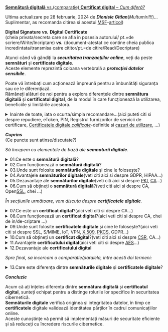 
[**Semnătură digitală** vs.(comparatie) **Certificat digita**l – *Cum diferă?*](https://www.ssldragon.com/ro/blog/semnatura-digitala-vs-certificat-digital/#get-digital-signature)

Ultima actualizare pe 28 februarie, 2024 de ***Dionisie Gitlan***(*Multumiri!!!*)...<br/> 
Suplimentar, as recomanda citirea si acestui [MSF](https://support.microsoft.com/ro-ro/office/ob%C8%9Binerea-unui-certificat-digital-%C8%99i-crearea-unei-semn%C4%83turi-digitale-e3d9d813-3305-4164-a820-2e063d86e512)-[articol](https://support.microsoft.com/ro-ro/office/certificate-%C8%99i-semn%C4%83turi-digitale-8186cd15-e7ac-4a16-8597-22bd163e8e96))

**Digital Signature** ***vs.*** **Digital Certificate**<br/>
(cheia privata/secreta care se afla in posesia autorului/ pt.=de scriere/Write/Incriptare) ***vs.*** (document-atestat ce contine cheia publica incredintata/transmisa catre cititor/pt.=de citire/Read/Decriptare)

Atunci când vă gândiți la ***securitatea tranzacțiilor online***, veți da peste **semnături** și **certificate digitale**. <br/>Aceste elemente reprezintă coloana vertebrală a ***protecției datelor sensibile***.

Poate vă întrebați cum acționează împreună pentru a îmbunătăți siguranța sau ce le diferențiază. <br/>Rămâneți alături de noi pentru a explora diferențele dintre **semnătura digitală** și **certificatul digital**, de la modul în care funcționează la utilizarea, beneficiile și limitările acestora. <br/>

<details>
  <summary>Inainte de toate, iata o scurta/simpla recomandare...(aici puteti citi si despre repudiere, eToken, PIN, Registrul furnizorilor de servicii de certificare, <a href="https://crucial.ro/solutii-business/semnatura-electronica/">Certificatele digitale <i>calificate</i></a>-definitie si <a href="https://facturis-online.ro/e-factura/inregistrarea-in-spv-folosind-un-certificat-digital-calificat-pentru-semnatura-electronica.html">cazuri de utilizare</a>, ...)</summary>

<hr/>
  
Un [articol](https://codfiscal.net/7702/ce-este-semnatura-digitala-electronica) deosebit de interesant, oferit de catre cei de la **codfiscal.net**, pune la dispozitie o imagine a acestui proces, care vine sa ne creeze o idee despre acest masiv subiect(in aceasta postare puteti citi si despre repudiere, eToken, PIN, Registrul furnizorilor de servicii de certificare...).

[<img src="https://codfiscal.net/media/800px-Digital_Signature_diagram.svg_-768x576.png.webp">Digital-Signature diagram</img>](Digital_Signature_diagram)

Iata aici, cateva lucruri interesante care ... pot fi consultate in aceasta postare:

...

O **semnatura electronica extinsa** trebuie sa indeplineasca cumulativ, urmatoarele conditii:
1. Este legata in mod unic de semnatar.
2. Asigura identificarea semnatarului.
3. Este creata prin mijloace controlate exclusiv de semnatar.
4. Este legata de documentul in forma electronica la care se raporteaza in asa fel incat orice modificare a documentului, ulterioara semnarii, sa duca automat la invalidarea semnaturii.

...

**Semnatura digitala** se bazeaza pe trei algoritmi:
– Algoritmul de selectare aleatoare a unei chei private care se va asocia unei chei publice
– Algoritmul de semnare care, aplicat unei chei private si unui document digital, genereaza semnatura digitala
– Algoritmul de verificare a semnaturii digitale, care aplicat cheii publice si semnaturii digitale, accepta sau respinge mesajul de conformitate.

**Certificatul digital calificat** emis asigura „identitatea virtuala” a posesorului si permite crearea de semnatura electronica cu valoare legala (extinsa), permitand identificarea fara echivoc, in baza garantarii integritatii, autenticitatii si nerepudierii mesajelor si documentelor electronice.

**Certificatele digitale calificate** pot fi utilizate in relatia cu:<br/>
– [Agentia Nationala de Administrare Fiscala](https://iapp.ro/articol/generare-token-anaf-folosind-certificat-digital-din-php-oauth2) ([**ANAF**](https://static.anaf.ro/static/10/Anaf/Informatii_R/API/Oauth_procedura_inregistrare_aplicatii_portal_ANAF.pdf)), pt depunere de [declaratii](https://static.anaf.ro/static/10/Anaf/Declaratii_R/instructiuni/Instructiuni_D200.htm) si alte documente justificative,...<br/>
– Casa Nationala de Asigurari de Sanatate (**CNAS**),<br/>
– Inspectoratul Teritorial de Munca (**ITM**),<br/>
– Oficiul National al Registrului Comertului (**ONRC**),<br/>
– Monitorul Oficial(**MO**),<br/>
– Depozitarul Central(**DC/[RoClear](https://www.roclear.ro/)**),<br/>
– Comisia Nationala a Valorilor Mobiliare (**CNVM**), etc<br/>
– Autoritatile contractante din cadrul Sistemului Electronic de Achizitii Publice (***SEAP***)– pentru semnarea si transmiterea electronica a documentelor solicitate de acestia, etc<br/>
– Comisia de Supraveghere a Sistemului de Pensii Private (**CSSP**) – pentru transmiterea raportarilor<br/>
– Partenerii de afaceri – pentru transmiterea electronica a corespondentei cu implicatii legale(contracte,documente cu valoare legala, etc)<br/>
– Departamentele companiei – pentru transmiterea corespondentei cu valoare legala si implementarea fluxurilor de documente.<br/>

...

Tot in acest articol veti regasi si o comparatie intre **semnatura electronica**(avand drept suport un dispozitiv digital de memorare/persistenta) si semnatura holografa(avand drept suport hartia).

...

***Nota:*** <br/>Asadar in acest moment, trebuie retinut, dintr-o perspectiva generala/abstracta/sintetica, doar [<img href="http://codfiscal.net/media/800px-Digital_Signature_diagram.svg_-510x382.png">modul de semnare si verificare a documentului digital semnat electronic</img>](https://codfiscal.net/media/800px-Digital_Signature_diagram.svg_-510x382.png)!

<hr/>
  
</details>


***Cuprins***<br/>
(Ce puncte sunt atinse/discutate?)

*Să începem cu elementele de bază ale **semnaturii digitale**.*


<details>
  <summary>01.Ce este o <b>semnătură digitală</b>?</summary>
    
<hr/>

O **semnătură digitală** este un tip de [semnătură electronică](https://www.adr.gov.ro/semnatura-electronica-trusted-list/)(un termen cu sens/semantica mai larg[a]) care utilizează o tehnică criptografică pentru a autentifica originea și integritatea documentelor, mesajelor sau programelor informatice digitale. <br/>Acesta utilizează un [algoritm matematic](https://www.ssldragon.com/ro/blog/encryption-types-algorithms/) pentru a genera o amprentă digitală unică, sau “semnătură”, pentru o anumită bucată de date. <br/>Această semnătură este individuală pentru expeditor și pentru conținutul semnat, asigurând identitatea expeditorului și garantând că datele rămân intacte în timpul transmiterii.

**Semnăturile digitale** sunt clasificate după cum urmează:

 - Semnături de ***clasa 1*** (semnături de *e-mail*):<br/>
   Aceste semnături verifică legătura dintre o adresă de e-mail și proprietarul său legitim, asigurând autenticitatea e-mailurilor.
 - Semnăturile din ***clasa 2*** (semnături bazate pe *identitate*):<br/>
   Acest tip de semnătură validează identificarea unei persoane prin compararea acesteia cu o bază de date verificată în prealabil.
 - Semnăturile din ***clasa 3*** (semnături validate în *persoană*):<br/>
   Aceste semnături sunt acordate după validarea persoanei care depune cererea în persoană, asigurând un nivel mai ridicat de încredere și validare pentru tranzacțiile financiare esențiale, cum ar fi platformele de cumpărături online și licitațiile electronice.



<hr/>

</details>

<details>
<summary>02.Cum funcționează o <b>semnătură digitală</b>?</summary>

<hr/>

Acum, să vedem cum funcționează pas cu pas.

 - ***Creație***:<br/>
 Pentru a semna un document digital, semnatarul creează mai întâi o **semnătură digitală** unică folosind un [algoritm criptografic](https://www.ssldragon.com/ro/blog/encryption-types-algorithms/), așa cum este specificat în standardul de **semnătură digitală**. <br/>Acest algoritm asigură securitatea și unicitatea semnăturii.
 - ***Criptare***: <br/>
 **Semnătura digitală** este apoi [criptată](https://www.ssldragon.com/ro/blog/what-is-encryption/) cu ajutorul [cheii private](https://www.ssldragon.com/ro/blog/cheie-privata-ssl/) a semnatarului, care face parte dintr-o pereche de chei(cheia privata/de scriere si cheia publica/de citire) asociată cu un ***certificat*** de **semnătură digitală**. <br/>Acest ***certificat***, emis de o [autoritate de certificare](https://www.ssldragon.com/ro/blog/certificate-authority/) de încredere, conține informații despre identitatea și [cheia publică](https://www.ssldragon.com/ro/blog/public-key-cryptography/) a semnatarului.
 - ***Anexare***:<br/>
**Semnătura digitală** criptată este atașată(anexată) la documentul digital, fie ca fișier separat, fie integrată în documentul în sine. <br/>Acest proces garantează că semnătura este inseparabilă de documentul pe care îl autentifică.
 - ***Verificare***:<br/>
 La primirea documentului semnat digital, destinatarul utilizează cheia publică a semnatarului, obținută din ***certificatul*** de **semnătură digitală**, pentru a decripta semnătura. <br/>Această etapă verifică autenticitatea semnăturii și asocierea acesteia cu documentul.
 - ***Verificarea integrității***:<br/>
 Destinatarul efectuează o verificare a integrității documentului cu ajutorul unei funcții hash. <br/>Acesta confirmă faptul că documentul nu a fost modificat de când a fost semnat, menținând astfel integritatea acestuia.
 - ***Autentificare***: <br/>
 Dacă semnătura decriptată corespunde documentului și dacă verificarea integrității trece, destinatarul poate avea încredere că documentul este autentic și că nu a fost modificat.

<hr/>

</details>

<details>
<summary>03.Unde sunt folosite <b>semnăturile digitale</b> și cine le folosește?</summary>

<hr/>

**Semnăturile digitale** sunt adoptate pe scară largă în diverse industrii, de la agenții guvernamentale la corporații private. <br/>Acestea reprezintă o alternativă mai sigură la semnăturile electronice tradiționale prin utilizarea unor algoritmi complecși.

Această tehnologie este esențială în sectoarele în care [securitatea datelor](https://www.ssldragon.com/ro/blog/protect-sensitive-data/) și dovada identității digitale sunt esențiale. <br/>În industria bancară și financiară, **semnăturile digitale** securizează tranzacțiile și acordurile, în timp ce, în mediul juridic, ele confirmă autenticitatea documentelor legale.

Furnizorii de servicii medicale utilizează **semnăturile digitale** pentru a proteja dosarele pacienților, iar entitățile guvernamentale le folosesc pentru a securiza documentele oficiale și pentru a simplifica procesele administrative. <br/>În plus, o **semnătură digitală** protejează activele digitale ale tuturor tipurilor de întreprinderi. <br/>Adoptarea acestora evidențiază accentul pus pe integritatea, eficiența și conformitatea datelor în tranzacțiile electronice.

<hr/>

</details>

<details>
  <summary>04.Avantajele <b>semnăturilor digitale</b>(veti citi aici si despre GDPR, HIPAA...)</summary>

<hr/>

Prin utilizarea criptografiei, **semnăturile digitale** vă securizează datele, făcând practic imposibilă modificarea conținutului unui document de către părți neautorizate fără a fi detectate. <br/>Această caracteristică fundamentală a integrității datelor înseamnă că puteți avea încredere că informațiile prezentate într-un [document semnat digital](https://www.ssldragon.com/ro/blog/send-documents-securely-via-email/) sunt exact așa cum a intenționat semnatarul.

Atunci când utilizați **semnături digitale**, nu protejați doar documentele. <br/>De asemenea, simplificați procedurile și îmbunătățiți securitatea generală. Iată câteva beneficii cheie:

 - ***Eficiență***:<br/>
 Tranzacțiile sunt mai rapide, deoarece documentele pot fi semnate și trimise în format digital, eliminând necesitatea prezenței fizice sau a trimiterii prin poștă.
 - ***Reducerea costurilor***: <br/>
 Reduce nevoia de hârtie, tipărire și francatură, ceea ce se traduce în economii semnificative în timp.
 - ***Legitimitate juridică***: <br/>
 În multe jurisdicții, **semnăturile digitale** au același statut juridic ca și semnăturile tradiționale scrise de mână.
 - ***Securitate sporită***: <br/>
 Caracteristici precum marcarea timpului și identificarea unică a semnatarului adaugă niveluri de securitate care depășesc ceea ce este posibil cu documentele fizice.
 - ***Acceptare globală***: <br/>
 **Semnăturile digitale** sunt recunoscute și acceptate pe scară largă dincolo de frontiere, facilitând tranzacțiile comerciale internaționale.
 - ***Respectarea reglementărilor***: <br/>
 **Semnăturile digitale** ajută organizațiile să respecte diverse cerințe de reglementare legate de autentificarea și integritatea documentelor, cum ar fi [GDPR](https://en.wikipedia.org/wiki/General_Data_Protection_Regulation) în Uniunea Europeană sau [HIPAA](https://en.wikipedia.org/wiki/Health_Insurance_Portability_and_Accountability_Act) în sectorul sănătății.

<hr/>

</details>

<details>
  <summary>05.Dezavantaje ale <b>semnăturilor digitale</b>(veti citi aici si despre <a href="https://www.ssldragon.com/ro/blog/pem-file/">PKI</a>, <a href="https://www.ssldragon.com/ro/blog/public-key-infrastructure/">CA</a>...)</summary>

<hr/> 

 - ***Complexitatea în gestionarea cheilo*r**: <br/>
 Gestionarea cheilor criptografice și a ***certificatelor*** reprezintă o provocare, necesitând resurse și expertiză suplimentare pentru a asigura o implementare corectă.
 - ***Încrederea în infrastructura tehnologică***: <br/>
 **Semnăturile digitale** depind de [infrastructura de chei publice (Public Key Infrastructure – PKI)](https://www.ssldragon.com/ro/blog/public-key-infrastructure/), inclusiv de platforme sigure și [autorități de certificare](https://en.wikipedia.org/wiki/Public_key_infrastructure)([CA](https://legislatie.just.ro/Public/DetaliiDocument/122333)) de încredere, care pot fi dificil de stabilit și de menținut în medii diferite.
 - ***Probleme de compatibilitate***: <br/>
 Compatibilitatea software-ului este crucială, deoarece acesta trebuie să susțină tehnologia specifică de **semnătură digitală**, adăugând un alt nivel de complexitate la proces.
 - ***Provocări legate de standardizare***: <br/>
 Stabilirea unei interacțiuni armonioase între diverse sisteme necesită standardizare, având în vedere metodele și tehnologiile variate implicate în implementarea **semnăturii digitale**.
 - ***Considerații financiare***: <br/>
   Utilizarea eficientă a **semnăturilor digitale** implică în mod frecvent achiziționarea de **certificate digitale** și de software de verificare, ceea ce poate genera costuri substanțiale atât pentru expeditori, cât și pentru destinatari.

<hr/>

</details>

<details>
<summary>06.Cum să obțineți o <b>semnătură digitală</b>?(veti citi aici si despre CA, Open<a href="https://en.wikipedia.org/wiki/SSL">SSL</a>, chei ...)</summary>
  
<hr/>

Obținerea unei **semnături digitale** necesită o serie de etape tehnice. <br/>Totul începe cu alegerea unei autorități de certificare terță parte. <br/>Această selecție inițială este foarte importantă, deoarece fiabilitatea și securitatea **semnăturii digitale** depind de integritatea [AC](https://ca.stsisp.ro/)(Autoritatii de Certificare).

 - ***Selectați o autoritate de certificare de încredere***: <br/>
 Începeți prin a alege o autoritate de certificare de încredere, cunoscută pentru măsurile sale de securitate solide.
 - ***Verificați identitatea dumneavoastră***: <br/>
Trimiteți documentele necesare pentru a confirma identitatea dumneavoastră sau a organizației dumneavoastră în vederea validării.
 - ***Generarea perechii de chei***: <br/>
Utilizați un [software](http://php.adamharvey.name/manual/ro/book.openssl.php) [criptografic](https://www.php.net/manual/en/function.openssl-sign.php), cum ar fi [OpenSSL](https://www.ssldragon.com/ro/blog/what-is-openssl/), pentru a genera o cheie privată(de incriptare) și una publică(de decriptare) – esențiale pentru crearea și verificarea **semnăturii digitale**(as recomanda sa studiati si certificatele [auto-semnate](https://www.ssldragon.com/ro/how-to/openssl/create-self-signed-certificate-openssl/) / [self-signed](https://stackoverflow.com/questions/14464441/how-to-create-a-self-signed-x509-certificate-with-both-private-and-public-keys)).
 - ***Obțineți semnătura digitală***: <br/>
Autoritatea de certificare(AC) emite un ***certificat*** de **semnătură digitală**, care face legătura între identitatea dumneavoastră și cheia dumneavoastră publică. <br/>Asigură autenticitatea **semnăturilor digitale**.
 - ***Instalare și utilizare***: <br/>
Instalați ***certificatul*** de **semnătură digitală** pe serverul sau aplicația dumneavoastră pentru a semna digital documentele în siguranță.

După cum vedeți, am menționat deja ***certificatul digital*** în contextul **semnăturilor digitale**, deoarece acestea fac parte dintr-un sistem mai mare care protejează datele digitale. <br/>

<hr/>

</details>

*În secțiunile următoare, vom discuta despre **certificatele digitale**.*

<details>
<summary>07.Ce este un <b>certificat digital</b>?(aici veti citi si despre CA...)</summary>

<hr/>

Un **certificat digital** este un document electronic utilizat pentru a verifica identitatea unei entități, cum ar fi o persoană, un computer, un site web sau o organizație, prin intermediul rețelelor digitale precum internetul. <br/>Acesta conține informații despre identitatea entității, cheia publică și ***semnătura digitală*** a unei terțe părți de încredere, cunoscută sub numele de autoritate de certificare(AC sau CA), care confirmă autenticitatea informațiilor.

<hr/>

</details>

<details>
<summary>08.Cum funcționează un <b>certificat digital</b>?(aici veti citi si despre CA, chei de in/de-criptare ...)</summary>

<hr/>  

Iată o explicație pas cu pas a modului în care funcționează **certificatele digitale**:

 - ***Criptografia cu cheie publică***: <br/>**Certificatele digitale** se bazează pe [criptografia cu cheie publică](https://www.ssldragon.com/ro/blog/public-key-cryptography/). <br/>Acest sistem utilizează perechi de chei: o cheie publică și o cheie privată.
 - ***Cheia privată a expeditorului***: <br/>Atunci când un expeditor dorește să transmită informații în siguranță, acesta își folosește cheia privată pentru a crea o **semnătură digitală** pentru date. <br/>Această semnătură este unică pentru expeditor și pentru datele transmise.
 - ***Cheia publică a expeditorului***: <br/>Cheia publică a expeditorului este disponibilă pentru oricine are nevoie să verifice identitatea expeditorului sau să decripteze datele criptate cu cheia privată a expeditorului.
 - ***Chei publice*** și ***Chei private***: <br/>Expeditorul își păstrează secretă cheia privată și nu o împărtășește niciodată cu nimeni. <br/>Cu toate acestea, aceștia își distribuie gratuit cheia publică altora.
 - ***CA emite certificate digitale***: <br/>Aceste **certificate** conțin cheia publică a expeditorului și alte informații de identificare, cum ar fi numele și organizația acestuia.
 - ***Semnătură digitală***: <br/>AC semnează digital **certificatele** cu ajutorul cheii sale private, asigurând autenticitatea informațiilor.
 - ***Verificare***: <br/>Atunci când un destinatar primește date de la expeditor, acesta utilizează cheia publică a expeditorului (obținută din **certificatul digital**) pentru a verifica ***semnătura digitală*** a datelor. <br/>În cazul în care semnătura corespunde cheii publice a expeditorului, destinatarul poate fi sigur că datele nu au fost falsificate și că provin într-adevăr de la expeditorul declarat.

<hr/>

</details>

<details>
<summary>09.Unde sunt folosite <b>certificatele digitale</b> și cine le folosește?(aici veti citi si despre SSL, S/MIME, IoT, VPN, <a href="https://phpseclib.sourceforge.net/x509/tutorial.html">X.509</a>, <a href="https://www.php.net/manual/en/function.openssl-pkcs7-sign.php">PKCS</a>, GDPR...)</summary>  

<hr/>

Exemplele de mai jos ilustrează diversele industrii și entități care se bazează pe **certificatele digitale** pentru a stabili tranzacții și comunicații online sigure.

 - ***Browsere de site-uri web***: <br/>Browsere precum Google Chrome, Mozilla Firefox, Microsoft Edge și Apple Safari utilizează **certificate digitale**, cunoscute și sub numele de [certificate SSL](https://www.ssldragon.com/ro/blog/what-is-ssl-certificate/), pentru a verifica identitatea site-urilor web, pentru a stabili conexiuni sigure, pentru a afișa indicatori de securitate pentru utilizatori și pentru a-i avertiza cu privire la riscurile potențiale.
 - ***Securitatea e-mailurilor***: <br/>**Certificatele digitale**, în special [certificatele S/MIME](https://www.ssldragon.com/ro/blog/ce-este-certificat-s-mime/), sunt utilizate pentru a cripta e-mailurile trimise între utilizatori, asigurând că numai destinatarii pot accesa conținutul mesajelor.
 - ***Site-uri de comerț electronic***: <br/>Site-uri precum Amazon, eBay și Shopify utilizează **certificate digitale** pentru a securiza tranzacțiile online, asigurându-se că informațiile dumneavoastră personale și financiare rămân confidențiale în timpul achizițiilor.
 - ***Dispozitive IoT***: <br/>Dispozitivele [Internet of Things (IoT)](https://www.ssldragon.com/ro/blog/iot-device-certificate/), cum ar fi termostatele inteligente, camerele de securitate și dispozitivele purtabile, utilizează **certificate digitale** pentru a stabili conexiuni sigure cu alte dispozitive sau servere, protejând datele transmise prin rețea.
 - ***Furnizori de VPN***: <br/>[Rețeaua privată virtuală (VPN )](https://www.ssldragon.com/ro/blog/https-vs-vpn/) utilizează **certificate digitale** pentru a autentifica și cripta conexiunile dintre dispozitivele utilizatorilor și serverele VPN, asigurând confidențialitatea și securitatea în timpul navigării pe internet.
 - ***Companii de software***: <br/>Dezvoltatorii folosesc [certificate de semnare a codurilor](https://www.ssldragon.com/ro/blog/what-is-code-signing-certificate/) pentru a-și semna aplicațiile software, asigurând astfel utilizatorii că produsele descărcate sunt autentice.

Caracteristicile **certificatelor digitale**

Iată o listă a celor mai importante caracteristici ale unui **certificat digital**:

 - ***Autentificare***: <br/>Verifică identitatea persoanelor, a dispozitivelor sau a entităților în cadrul tranzacțiilor online.
Integritatea datelor**: <br/>Asigură că datele rămân neschimbate și nealterate în timpul transmiterii.
 - ***Criptare***: <br/>Protejează datele prin transformarea lor într-un format ilizibil care poate fi decriptat numai cu ajutorul cheii private corespunzătoare.
 - ***Gestionarea cheilor***: <br/>Facilitează generarea, stocarea și distribuirea în siguranță a cheilor criptografice.
 - ***Revocare***: <br/>Permite invalidarea **certificatelor** în cazul în care acestea sunt compromise sau nu mai sunt demne de încredere.
 - ***Conformitate***: <br/>Respectă [standardele](https://www.wolfssl.com/x-509-alternative-public-key-and-signature/) și [reglementările](https://grimoire.carcano.ch/blog/x509-certificates-howto-a-public-key-infrastructure-tutorial/) din industrie, cum ar fi [X.509](https://www.ssldragon.com/ro/blog/ce-este-un-certificat-x-509/), [PKCS](https://en.wikipedia.org/wiki/PKCS) și [GDPR](https://en.wikipedia.org/wiki/General_Data_Protection_Regulation).
 - ***Perioada de valabilitate***: <br/>Specifică durata pentru care **certificatul** este considerat valabil [înainte de a fi reînnoit sau reemis](https://www.ssldragon.com/ro/blog/renew-ssl-certificates/).

<hr/>

</details>

<details>
  <summary>10.Cum să obțineți un <b>certificat digital</b>?(veti citi aici si despre <a href="https://www.ssldragon.com/ro/blog/conversie-crt-pem/">CSR</a>, CA...)</summary>

<hr/>

Spre exemplu, iata care este procedura/oferta intr-un caz particular de utilitate:<br/> 

[SSL Dragon](https://www.ssldragon.com/ro/) oferă **certificate** la prețuri accesibile pentru orice nevoie, de la autentificarea site-urilor web la securitatea e-mailurilor și protecția software-ului. <br/>Puteți utiliza [Expertul SSL](https://www.ssldragon.com/ro/ssl-certificates/ssl-wizard/) pentru a găsi cel mai bun **certificat digital** pentru proiectul dumneavoastră. Iată o scurtă trecere în revistă:

 - 1.Alegeți o autoritate de certificare în funcție de nevoile de securitate și de buget.
 - 2.Generați o [cerere de semnare a certificatului (CSR)](https://www.ssldragon.com/ro/blog/certificate-signing-request-csr/) cu [cheile](https://www.ssldragon.com/ro/how-to/install-ssl-certificate/xampp/) [serverului](https://gist.github.com/IsmailShurrab/09e8577feae44531e71d65e02d1c683c) și [informațiile](chrome-extension://oemmndcbldboiebfnladdacbdfmadadm/http://ares.utcluj.ro/tsi/index_files/Laborator%20SSL.pdf) despre [organizație/companie](https://www.simplilearn.com/tutorials/php-tutorial/php-using-xampp).
 - 3.Trimiteți [CSR](https://en.wikipedia.org/wiki/Certificate_signing_request) la CA pentru a începe procesul de depunere a cererii.
 - 4.Așteptați până când CA validează detaliile, inclusiv organizația și proprietatea domeniului.
 - 5.Descărcați și [instalați certificatul emis](https://www.ssldragon.com/ro/how-to/install-ssl-certificate/) pe server.

<hr/>

</details>

<details>
  <summary>11.Avantajele <b>certificatului digital</b>(aici veti citi si despre <a href="https://medium.com/@london.lingo.01/unlocking-the-power-of-php-encryption-secure-data-transmission-and-encryption-algorithms-c5ed7a2cb481">AES</a>...)</summary>

<hr/>

Fără **certificate digitale**, trimiterea de date în siguranță pe internet nu ar fi posibilă. Iată care sunt principalele lor beneficii:

 - ***Criptare puternică***: <br/>**Certificatele digitale** utilizează [criptarea AES](https://www.ssldragon.com/ro/blog/rsa-aes-encryption/), un standard de criptare acceptat pe scară largă și foarte sigur care protejează datele partajate.
 - ***Autentificare***: <br/>Oferă un mijloc fiabil de verificare a identității utilizatorilor, dispozitivelor sau entităților implicate în tranzacții online, reducând riscul de uzurpare a identității sau de fraudă.
 - ***Scalabilitate***: <br/>**Certificatele digitale** oferă scalabilitate, permițând gestionarea și implementarea eficientă în rețele de mari dimensiuni și în diverse aplicații, fără a compromite securitatea sau performanța.
 - ***Încredere***: <br/>**Certificatele digitale** stabilesc încrederea în interacțiunile online prin validarea autenticității părților implicate, permițând un mediu sigur pentru comerțul electronic, comunicare și alte tranzacții digitale.
<hr/>
</details>

<details>
<summary>12.Dezavantaje ale <b>certificatului digital</b></summary>

<hr/>
  
 - **Cost**: <br/>
 Majoritatea certificatelor digitale costă în jur de 100 de dolari sau mai puțin, dar unele tipuri sunt mai scumpe. <br/>Implementarea și întreținerea acestora poate afecta bugetul dumneavoastră, inclusiv taxele de emitere a certificatelor, configurarea infrastructurii și cheltuielile de gestionare continuă, în special în cazul implementărilor pe scară largă.
 - **Sofisticare**: <br/>
 Gestionarea certificatelor digitale implică complexități, cum ar fi generarea cheilor, reînnoirea certificatelor și [gestionarea revocării](https://www.ssldragon.com/ro/blog/lista-de-revocare-a-certificatelor/), care necesită expertiză specializată.
 - **Punct unic de eșec**: <br/>
 Dependența de o autoritate de certificare centralizată pentru emiterea și validarea certificatelor poate crea un singur punct de eșec, putând perturba sisteme întregi în cazul în care autoritatea de certificare este compromisă.
 - **Managementul ciclului de viață al certificatelor**: <br/>
 Certificatele digitale au o durată de viață limitată și necesită o reînnoire sau înlocuire în timp util pentru a menține continuitatea operațională. <br/>Negestionarea eficientă a ciclurilor de viață ale certificatelor poate duce la întreruperi ale serviciilor sau la vulnerabilități de securitate.

<hr/>

</details>

*Spre final, sa incercam o comparatie/paralela, intre acesti doi termeni:*

<details>
  <summary>13.Care este diferența dintre <b>semnăturile digitale</b> și <b>certificatele digitale</b>?</summary>

<hr/>

**Semnăturile digitale** și **certificatele** funcționează în tandem pentru a asigura autenticitatea și integritatea documentelor sau a comunicațiilor electronice, dar au scopuri diferite.

O **semnătură digitală** este ca o amprentă digitală virtuală care identifică în mod unic expeditorul mesajului sau autorul documentului. <br/>Acesta este creat cu ajutorul unui algoritm criptografic atașat la document sau mesaj. <br/>Atunci când cineva semnează un document digital, el formează o reprezentare matematică a documentului, care îi este unică.

Această semnătură poate fi verificată de oricine care utilizează cheia publică a semnatarului, asigurându-se că documentul nu a fost modificat și că provine de la expeditorul declarat.

Pe de altă parte, un **certificat digital** este ca o carte de identitate digitală emisă de o AC(autoritate de certificare). <br/>Acesta conține informații despre deținătorul certificatului, cum ar fi denumirea comercială și cheia publică, și este utilizat pentru a verifica proprietatea și identitatea.

Atunci când cineva primește un document semnat digital, poate folosi certificatul digital al semnatarului pentru a verifica autenticitatea semnăturii. <br/>Acest lucru este posibil deoarece **certificatul digital** este emis de o autoritate de certificare(AC) de încredere, ceea ce înseamnă că informațiile pe care le conține au fost verificate și că se poate avea încredere în ele.

<hr/>

</details>

***Concluzie***

Acum că ați înțeles diferența dintre **semnătura digitală** și **certificatul digital**, sunteți echipat pentru a distinge rolurile lor specifice în securitatea cibernetică. <br/>**Semnăturile digitale** verifică originea și integritatea datelor, în timp ce **certificatele** digitale validează identitatea părților în cadrul comunicațiilor online. <br/>Aceste cunoștințe vă permit să implementați măsuri de securitate eficiente și să reduceți cu încredere riscurile cibernetice.



